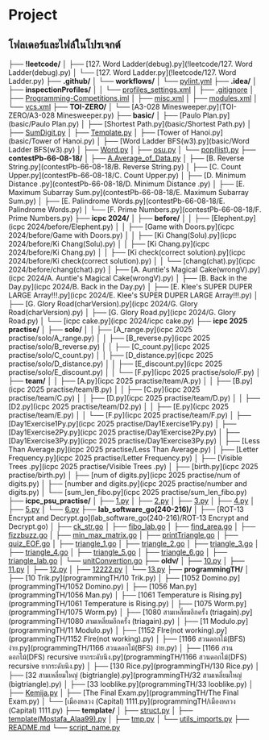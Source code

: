 # Project

## โฟลเดอร์และไฟล์ในโปรเจกต์

├── **!leetcode/**
│   ├── [127. Word Ladder(debug).py](!leetcode/127. Word Ladder(debug).py)
│   └── [127. Word Ladder.py](!leetcode/127. Word Ladder.py)
├── **.github/**
│   └── **workflows/**
│       └── [pylint.yml](.github/workflows/pylint.yml)
├── **.idea/**
│   ├── **inspectionProfiles/**
│   │   └── [profiles_settings.xml](.idea/inspectionProfiles/profiles_settings.xml)
│   ├── [.gitignore](.idea/.gitignore)
│   ├── [Programming-Competitions.iml](.idea/Programming-Competitions.iml)
│   ├── [misc.xml](.idea/misc.xml)
│   ├── [modules.xml](.idea/modules.xml)
│   └── [vcs.xml](.idea/vcs.xml)
├── **TOI-ZERO/**
│   └── [A3-028 Minesweeper.py](TOI-ZERO/A3-028 Minesweeper.py)
├── **basic/**
│   ├── [Paulo Plan.py](basic/Paulo Plan.py)
│   ├── [Shortest Path.py](basic/Shortest Path.py)
│   ├── [SumDigit.py](basic/SumDigit.py)
│   ├── [Template.py](basic/Template.py)
│   ├── [Tower of Hanoi.py](basic/Tower of Hanoi.py)
│   ├── [Word Ladder BFS(w3).py](basic/Word Ladder BFS(w3).py)
│   ├── [Word.py](basic/Word.py)
│   ├── [osu.py](basic/osu.py)
│   └── [pop(list).py](basic/pop(list).py)
├── **contestPb-66-08-18/**
│   ├── [A.Average_of_Data.py](contestPb-66-08-18/A.Average_of_Data.py)
│   ├── [B. Reverse String.py](contestPb-66-08-18/B. Reverse String.py)
│   ├── [C. Count Upper.py](contestPb-66-08-18/C. Count Upper.py)
│   ├── [D. Minimum Distance .py](contestPb-66-08-18/D. Minimum Distance .py)
│   ├── [E. Maximum Subarray Sum.py](contestPb-66-08-18/E. Maximum Subarray Sum.py)
│   ├── [E. Palindrome Words.py](contestPb-66-08-18/E. Palindrome Words.py)
│   └── [F. Prime Numbers.py](contestPb-66-08-18/F. Prime Numbers.py)
├── **icpc 2024/**
│   ├── **before/**
│   │   ├── [Elephent.py](icpc 2024/before/Elephent.py)
│   │   ├── [Game with Doors.py](icpc 2024/before/Game with Doors.py)
│   │   ├── [Ki Chang(Solu).py](icpc 2024/before/Ki Chang(Solu).py)
│   │   ├── [Ki Chang.py](icpc 2024/before/Ki Chang.py)
│   │   ├── [Ki check(correct solution).py](icpc 2024/before/Ki check(correct solution).py)
│   │   └── [chang(chat).py](icpc 2024/before/chang(chat).py)
│   ├── [A. Auntie's Magical Cake(wrongV).py](icpc 2024/A. Auntie's Magical Cake(wrongV).py)
│   ├── [B. Back in the Day.py](icpc 2024/B. Back in the Day.py)
│   ├── [E. Klee's SUPER DUPER LARGE Array!!!.py](icpc 2024/E. Klee's SUPER DUPER LARGE Array!!!.py)
│   ├── [G. Glory Road(charVersion).py](icpc 2024/G. Glory Road(charVersion).py)
│   ├── [G. Glory Road.py](icpc 2024/G. Glory Road.py)
│   └── [icpc cake.py](icpc 2024/icpc cake.py)
├── **icpc 2025 practise/**
│   ├── **solo/**
│   │   ├── [A_range.py](icpc 2025 practise/solo/A_range.py)
│   │   ├── [B_reverse.py](icpc 2025 practise/solo/B_reverse.py)
│   │   ├── [C_count.py](icpc 2025 practise/solo/C_count.py)
│   │   ├── [D_distance.py](icpc 2025 practise/solo/D_distance.py)
│   │   ├── [E_discount.py](icpc 2025 practise/solo/E_discount.py)
│   │   └── [F.py](icpc 2025 practise/solo/F.py)
│   ├── **team/**
│   │   ├── [A.py](icpc 2025 practise/team/A.py)
│   │   ├── [B.py](icpc 2025 practise/team/B.py)
│   │   ├── [C.py](icpc 2025 practise/team/C.py)
│   │   ├── [D.py](icpc 2025 practise/team/D.py)
│   │   ├── [D2.py](icpc 2025 practise/team/D2.py)
│   │   ├── [E.py](icpc 2025 practise/team/E.py)
│   │   └── [F.py](icpc 2025 practise/team/F.py)
│   ├── [Day1Exercise1Py.py](icpc 2025 practise/Day1Exercise1Py.py)
│   ├── [Day1Exercise2Py.py](icpc 2025 practise/Day1Exercise2Py.py)
│   ├── [Day1Exercise3Py.py](icpc 2025 practise/Day1Exercise3Py.py)
│   ├── [Less Than Average.py](icpc 2025 practise/Less Than Average.py)
│   ├── [Letter Frequency.py](icpc 2025 practise/Letter Frequency.py)
│   ├── [Visible Trees .py](icpc 2025 practise/Visible Trees .py)
│   ├── [birth.py](icpc 2025 practise/birth.py)
│   ├── [num of digits.py](icpc 2025 practise/num of digits.py)
│   ├── [number and digits.py](icpc 2025 practise/number and digits.py)
│   └── [sum_len_fibo.py](icpc 2025 practise/sum_len_fibo.py)
├── **icpc_psu_practise/**
│   ├── [1.py](icpc_psu_practise/1.py)
│   ├── [2.py](icpc_psu_practise/2.py)
│   ├── [3.py](icpc_psu_practise/3.py)
│   ├── [4.py](icpc_psu_practise/4.py)
│   ├── [5.py](icpc_psu_practise/5.py)
│   └── [6.py](icpc_psu_practise/6.py)
├── **lab_software_go(240-216)/**
│   ├── [ROT-13 Encrypt and Decrypt.go](lab_software_go(240-216)/ROT-13 Encrypt and Decrypt.go)
│   ├── [ck_str.go](lab_software_go(240-216)/ck_str.go)
│   ├── [fibo_lab.go](lab_software_go(240-216)/fibo_lab.go)
│   ├── [find_area.go](lab_software_go(240-216)/find_area.go)
│   ├── [fizzbuzz.go](lab_software_go(240-216)/fizzbuzz.go)
│   ├── [min_max_matrix.go](lab_software_go(240-216)/min_max_matrix.go)
│   ├── [printTriangle.go](lab_software_go(240-216)/printTriangle.go)
│   ├── [quiz_EOF.go](lab_software_go(240-216)/quiz_EOF.go)
│   ├── [triangle_1.go](lab_software_go(240-216)/triangle_1.go)
│   ├── [triangle_2.go](lab_software_go(240-216)/triangle_2.go)
│   ├── [triangle_3.go](lab_software_go(240-216)/triangle_3.go)
│   ├── [triangle_4.go](lab_software_go(240-216)/triangle_4.go)
│   ├── [triangle_5.go](lab_software_go(240-216)/triangle_5.go)
│   ├── [triangle_6.go](lab_software_go(240-216)/triangle_6.go)
│   ├── [triangle_lab.go](lab_software_go(240-216)/triangle_lab.go)
│   └── [unitConvertion.go](lab_software_go(240-216)/unitConvertion.go)
├── **oldv/**
│   ├── [10.py](oldv/10.py)
│   ├── [11.py](oldv/11.py)
│   ├── [12.py](oldv/12.py)
│   ├── [12222.py](oldv/12222.py)
│   └── [13.py](oldv/13.py)
├── **programmingTH/**
│   ├── [10 Trik.py](programmingTH/10 Trik.py)
│   ├── [1052 Domino.py](programmingTH/1052 Domino.py)
│   ├── [1056 Man.py](programmingTH/1056 Man.py)
│   ├── [1061 Temperature is Rising.py](programmingTH/1061 Temperature is Rising.py)
│   ├── [1075 Worm.py](programmingTH/1075 Worm.py)
│   ├── [1080 สามเหลี่ยมอีกครั้ง (triagain).py](programmingTH/1080 สามเหลี่ยมอีกครั้ง (triagain).py)
│   ├── [11 Modulo.py](programmingTH/11 Modulo.py)
│   ├── [1152 FIre(not working).py](programmingTH/1152 FIre(not working).py)
│   ├── [1166 สวนดอกไม้(BFS) ง่าย.py](programmingTH/1166 สวนดอกไม้(BFS) ง่าย.py)
│   ├── [1166 สวนดอกไม้(DFS) recursive ยากระดับนึง.py](programmingTH/1166 สวนดอกไม้(DFS) recursive ยากระดับนึง.py)
│   ├── [130 Rice.py](programmingTH/130 Rice.py)
│   ├── [32 สามเหลี่ยมใหญ่ (bigtriangle).py](programmingTH/32 สามเหลี่ยมใหญ่ (bigtriangle).py)
│   ├── [33 looblike.py](programmingTH/33 looblike.py)
│   ├── [Kemija.py](programmingTH/Kemija.py)
│   ├── [The Final Exam.py](programmingTH/The Final Exam.py)
│   └── [เมืองหลวง (Capital)  1111.py](programmingTH/เมืองหลวง (Capital)  1111.py)
├── **template/**
│   ├── [struct.py](template/struct.py)
│   ├── [template(Mostafa_Alaa99).py](template/template(Mostafa_Alaa99).py)
│   ├── [tmp.py](template/tmp.py)
│   └── [utils_imports.py](template/utils_imports.py)
├── [README.md](README.md)
└── [script_name.py](script_name.py)
